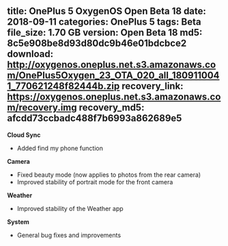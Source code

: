 title: OnePlus 5 OxygenOS Open Beta 18
date: 2018-09-11
categories: OnePlus 5
tags: Beta
file_size: 1.70 GB
version: Open Beta 18
md5: 8c5e908be8d93d80dc9b46e01bdcbce2
download: http://oxygenos.oneplus.net.s3.amazonaws.com/OnePlus5Oxygen_23_OTA_020_all_1809110041_770621248f82444b.zip
recovery_link: https://oxygenos.oneplus.net.s3.amazonaws.com/recovery.img
recovery_md5: afcdd73ccbadc488f7b6993a862689e5
---
**Cloud Sync**

* Added find my phone function

**Camera**

* Fixed beauty mode (now applies to photos from the rear camera)
* Improved stability of portrait mode for the front camera

**Weather**

* Improved stability of the Weather app

**System**

* General bug fixes and improvements
